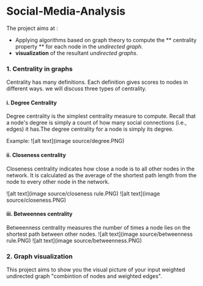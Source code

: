 # Social-Media-Analysis
The project aims at : 
- Applying algorithms based on graph theory to compute the ** centrality property ** for each node in the *undirected graph*.
- **visualization** of the resultant *undirected graphs*.


### 1. Centrality in graphs
Centrality has many definitions. Each definition gives scores to nodes in different ways.
we will discuss three types of centrality.

#### i. Degree Centrality
Degree centrality is the simplest centrality measure to compute. Recall that a node's degree is simply a count of how many social connections (i.e., edges) it has.The degree centrality for a node is simply its degree.

Example:
![alt text](image source/degree.PNG)

#### ii. Closeness centrality
  Closeness centrality indicates how close a node is to all other nodes in the network. It is calculated as the average of the shortest path length from the node to every other node in the network.
  
![alt text](image source/closeness rule.PNG)
![alt text](image source/closeness.PNG)

#### iii. Betweennes centrality
Betweenness centrality measures the number of times a node lies on the shortest path between other nodes.
![alt text](image source/betweenness rule.PNG)
![alt text](image source/betweenness.PNG)


### 2. Graph visualization
This project aims to show you the visual picture of your input weighted undirected graph "combintion of nodes and weighted edges".

